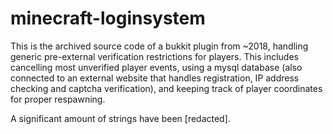 # minecraft-loginsystem
This is the archived source code of a bukkit plugin from ~2018, handling generic 
pre-external verification restrictions for players. This includes cancelling 
most unverified player events, using a mysql database (also connected to an 
external website that handles registration, IP address checking and captcha 
verification), and keeping track of player coordinates for proper respawning.

A significant amount of strings have been [redacted].

